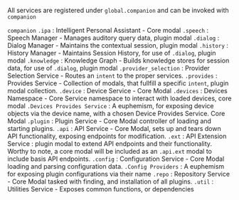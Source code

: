All services are registered under `global.companion` and can be invoked with `companion`

`companion`
  `.ipa` : Intelligent Personal Assistant - Core modal 
    `.speech` : Speech Manager - Manages auditory query data, plugin modal 
    `.dialog` : Dialog Manager - Maintains the contextual session, plugin modal 
    `.history` : History Manager - Maintains Session History, for use of `.dialog`, plugin modal 
    `.knowledge` : Knowledge Graph - Builds knowledge stores for session data, for use of `.dialog`, plugin modal 
    `.provider_selection` : Provider Selection Service - Routes an `intent` to the proper services.
    `.provides` : Provides Service - Collection of modals, that fullfill a specific `intent`, plugin modal collection.
  `.device` : Device Service - Core Modal 
    `.devices` : Devices Namespace - Core Service namespace to interact with loaded devices, core modal 
      `.Devices Provides Service` : A euphemism, for exposing device objects via the device name, with a chosen Device Provides Service. Core Modal 
  `.plugin` : Plugin Service - Core Modal controller of loading and starting plugins.
  `.api` : API Service - Core Modal, sets up and tears down API functionality, exposing endpoints for modification.
    `.ext` : API Extension Service : plugin modal to extend API endpoints and their functionality.
              Worthy to note, a core modal will be included as an `.api.ext` modal to include basis API endpoints.
  `.config` : Configuration Service - Core Modal loading and parsing configuration data.
    `.Config Providers` : A euphemism for exposing plugin configurations via their name 
  `.repo` : Repository Service - Core Modal tasked with finding, and installation of all plugins.
  `.util` : Utilities Service - Exposes common functions, or dependencies
